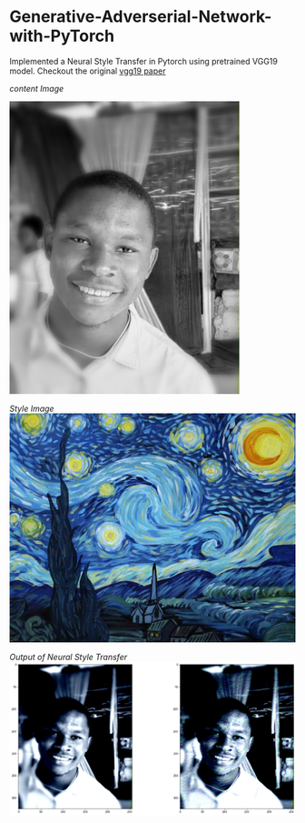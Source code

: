# Generative-Adverserial-Network-with-PyTorch
Implemented a Neural Style Transfer in Pytorch using pretrained VGG19 model.
Checkout the original [vgg19 paper](https://www.analyticsvidhya.com/blog/2019/01/guide-pytorch-neural-networks-case-studies/)



*content Image*

![](content_img.jpg)

*Style Image*
![](starry_night.jpg)

*Output of Neural Style Transfer*
![](style_output.png)
